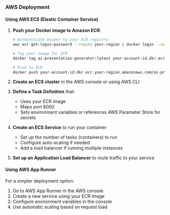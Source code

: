 ### AWS Deployment

#### Using AWS ECS (Elastic Container Service)

1. **Push your Docker image to Amazon ECR**:
   ```bash
   # Authenticate Docker to your ECR registry
   aws ecr get-login-password --region your-region | docker login --username AWS --password-stdin your-account-id.dkr.ecr.your-region.amazonaws.com
   
   # Tag your image for ECR
   docker tag ai-presentation-generator:latest your-account-id.dkr.ecr.your-region.amazonaws.com/ai-presentation-generator:latest
   
   # Push to ECR
   docker push your-account-id.dkr.ecr.your-region.amazonaws.com/ai-presentation-generator:latest
   ```

2. **Create an ECS cluster** in the AWS console or using AWS CLI

3. **Define a Task Definition** that:
   - Uses your ECR image
   - Maps port 8000
   - Sets environment variables or references AWS Parameter Store for secrets

4. **Create an ECS Service** to run your container
   - Set up the number of tasks (containers) to run
   - Configure auto-scaling if needed
   - Add a load balancer if running multiple instances

5. **Set up an Application Load Balancer** to route traffic to your service

#### Using AWS App Runner

For a simpler deployment option:

1. Go to AWS App Runner in the AWS console
2. Create a new service using your ECR image
3. Configure environment variables in the console
4. Use automatic scaling based on request load

